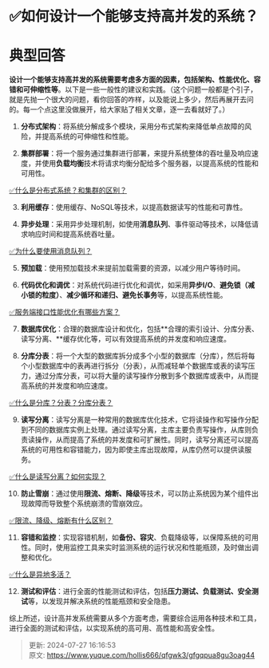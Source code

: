 # ✅如何设计一个能够支持高并发的系统？

# 典型回答


**设计一个能够支持高并发的系统需要考虑多方面的因素，包括架构、性能优化、容错和可伸缩性等**。以下是一些一般性的建议和实践。（这个问题一般都是个引子，就是先抛一个很大的问题，看你回答的咋样，以及能说上多少，然后再展开去问的。每一个点这里没做展开，给大家贴了相关文章，逐一去看就好了。）



1. **分布式架构**：将系统分解成多个模块，采用分布式架构来降低单点故障的风险，并提高系统的可伸缩性和性能。



2. **集群部署**：将一个服务通过集群进行部署，来提升系统整体的吞吐量及响应速度，并使用**负载均衡**技术将请求均衡分配给多个服务器，以提高系统的性能和可用性。



[✅什么是分布式系统？和集群的区别？](https://www.yuque.com/hollis666/qfgwk3/nhfl6i)



3. **利用缓存**：使用缓存、NoSQL等技术，以提高数据读写的性能和可靠性。



4. **异步处理**：采用异步处理机制，如使用**消息队列**、事件驱动等技术，以降低请求响应时间和提高系统吞吐量。



[✅为什么要使用消息队列？](https://www.yuque.com/hollis666/qfgwk3/czmbha1fgu6yzz0m)



5. **预加载**：使用预加载技术来提前加载需要的资源，以减少用户等待时间。



6. **代码优化和调优**：对系统代码进行优化和调优，如采用**异步I/O**、**避免锁（减小锁的粒度）**、**减少循环和递归、避免长事务**等，以提高系统性能。



[✅服务端接口性能优化有哪些方案？](https://www.yuque.com/hollis666/qfgwk3/ifuuagaqo3yd8vqb)



7. **数据库优化**：合理的数据库设计和优化，包括**合理的索引设计、分库分表、读写分离、**缓存优化等，可以有效提高系统的并发度和响应速度。



8. **分库分表**：将一个大型的数据库拆分成多个小型的数据库（分库），然后将每个小型数据库中的表再进行拆分（分表），从而减轻单个数据库或表的读写压力，通过分库分表，可以将大量的读写操作分散到多个数据库或表中，从而提高系统的并发度和响应速度。



[✅什么是分库？分表？分库分表？](https://www.yuque.com/hollis666/qfgwk3/wpus0g)



9. **读写分离**：读写分离是一种常用的数据库优化技术，它将读操作和写操作分配到不同的数据库实例上处理。通过读写分离，主库主要负责写操作，从库则负责读操作，从而提高了系统的并发度和可扩展性。同时，读写分离还可以提高系统的可用性和容错能力，因为即使主库出现故障，从库仍然可以提供读服务。



[✅什么是读写分离？如何实现？](https://www.yuque.com/hollis666/qfgwk3/qdh6cgxyvvqrmkc8)



10. **防止雪崩**：通过使用**限流、熔断、降级**等技术，可以防止系统因为某个组件出现故障而导致整个系统崩溃的雪崩效应。



[✅限流、降级、熔断有什么区别？](https://www.yuque.com/hollis666/qfgwk3/etgovbs6bgphlqso)



11. **容错和监控**：实现容错机制，如**备份、容灾**、负载降级等，以保障系统的可用性。同时，使用监控工具来实时监测系统的运行状况和性能瓶颈，及时做出调整和优化。



[✅什么是异地多活？](https://www.yuque.com/hollis666/qfgwk3/nu68owhf7qdgdya8)



12. **测试和评估**：进行全面的性能测试和评估，包括**压力测试、负载测试、安全测试**等，以发现并解决系统的性能瓶颈和安全隐患。



综上所述，设计高并发系统需要从多个方面考虑，需要综合运用各种技术和工具，进行全面的测试和评估，以实现系统的高可用、高性能和高安全性。



> 更新: 2024-07-27 16:16:53  
> 原文: <https://www.yuque.com/hollis666/qfgwk3/gfgqpua8gu3oag44>